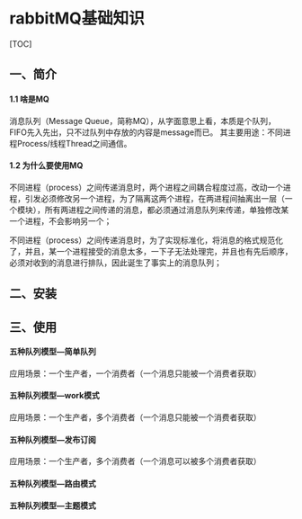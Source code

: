 # rabbitMQ基础知识

[TOC]

## 一、简介

#### 1.1 啥是MQ
消息队列（Message Queue，简称MQ），从字面意思上看，本质是个队列，FIFO先入先出，只不过队列中存放的内容是message而已。
其主要用途：不同进程Process/线程Thread之间通信。

#### 1.2 为什么要使用MQ
不同进程（process）之间传递消息时，两个进程之间耦合程度过高，改动一个进程，引发必须修改另一个进程，为了隔离这两个进程，在两进程间抽离出一层（一个模块），所有两进程之间传递的消息，都必须通过消息队列来传递，单独修改某一个进程，不会影响另一个；

不同进程（process）之间传递消息时，为了实现标准化，将消息的格式规范化了，并且，某一个进程接受的消息太多，一下子无法处理完，并且也有先后顺序，必须对收到的消息进行排队，因此诞生了事实上的消息队列；


## 二、安装



## 三、使用

#### 五种队列模型—简单队列

应用场景：一个生产者，一个消费者（一个消息只能被一个消费者获取）


#### 五种队列模型—work模式

应用场景：一个生产者，多个消费者（一个消息只能被一个消费者获取）


#### 五种队列模型—发布订阅

应用场景：一个生产者，多个消费者（一个消息可以被多个消费者获取）

#### 五种队列模型—路由模式




#### 五种队列模型—主题模式
